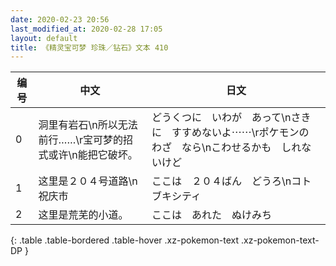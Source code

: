 ```yaml
---
date: 2020-02-23 20:56
last_modified_at: 2020-02-28 17:05
layout: default
title: 《精灵宝可梦 珍珠／钻石》文本 410
---
```

| 编号 | 中文 | 日文 |
| ---- | ---- | ---- |
| 0 | 洞里有岩石\n所以无法前行……\r宝可梦的招式或许\n能把它破坏。 | どうくつに　いわが　あって\nさきに　すすめないよ⋯⋯\rポケモンの　わざ　なら\nこわせるかも　しれないけど |
| 1 | 这里是２０４号道路\n祝庆市 | ここは　２０４ばん　どうろ\nコトブキシティ |
| 2 | 这里是荒芜的小道。 | ここは　あれた　ぬけみち |
{: .table .table-bordered .table-hover .xz-pokemon-text .xz-pokemon-text-DP }